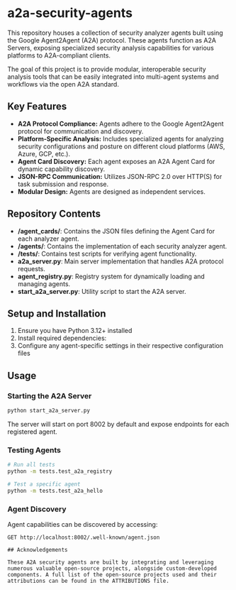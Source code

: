 # a2a-security-agents

This repository houses a collection of security analyzer agents built using the Google Agent2Agent (A2A) protocol. These agents function as A2A Servers, exposing specialized security analysis capabilities for various platforms to A2A-compliant clients.

The goal of this project is to provide modular, interoperable security analysis tools that can be easily integrated into multi-agent systems and workflows via the open A2A standard.

## Key Features

* **A2A Protocol Compliance:** Agents adhere to the Google Agent2Agent protocol for communication and discovery.
* **Platform-Specific Analysis:** Includes specialized agents for analyzing security configurations and posture on different cloud platforms (AWS, Azure, GCP, etc.).
* **Agent Card Discovery:** Each agent exposes an A2A Agent Card for dynamic capability discovery.
* **JSON-RPC Communication:** Utilizes JSON-RPC 2.0 over HTTP(S) for task submission and response.
* **Modular Design:** Agents are designed as independent services.


## Repository Contents

* **/agent_cards/**: Contains the JSON files defining the Agent Card for each analyzer agent.
* **/agents/**: Contains the implementation of each security analyzer agent.
* **/tests/**: Contains test scripts for verifying agent functionality.
* **a2a_server.py**: Main server implementation that handles A2A protocol requests.
* **agent_registry.py**: Registry system for dynamically loading and managing agents.
* **start_a2a_server.py**: Utility script to start the A2A server.

## Setup and Installation

1. Ensure you have Python 3.12+ installed
2. Install required dependencies:
3. Configure any agent-specific settings in their respective configuration files

## Usage

### Starting the A2A Server

```bash
python start_a2a_server.py
```

The server will start on port 8002 by default and expose endpoints for each registered agent.

### Testing Agents

```bash
# Run all tests
python -m tests.test_a2a_registry

# Test a specific agent
python -m tests.test_a2a_hello
```

### Agent Discovery

Agent capabilities can be discovered by accessing:
```
GET http://localhost:8002/.well-known/agent.json

## Acknowledgements

These A2A security agents are built by integrating and leveraging numerous valuable open-source projects, alongside custom-developed components. A full list of the open-source projects used and their attributions can be found in the ATTRIBUTIONS file.


